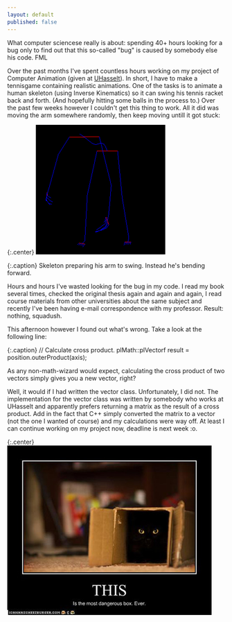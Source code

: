 ```yaml
---
layout: default
published: false
---
```


What computer sciencese really is about: spending 40+ hours looking for a bug only to find out that this so-called "bug" is caused by somebody else his code. FML

Over the past months I've spent countless hours working on my project of Computer Animation (given at [UHasselt](http://www.uhasselt.be)). In short, I have to make a tennisgame containing realistic animations. One of the tasks is to animate a human skeleton (using Inverse Kinematics) so it can swing his tennis racket back and forth. (And hopefully hitting some balls in the process to.) Over the past few weeks however I couldn't get this thing to work. All it did was moving the arm somewhere randomly, then keep moving untill it got stuck:

{:.center}
![Inverse kinematics](/uploads/2010/11/Inverse-Kinematics.png)

{:.caption}
Skeleton preparing his arm to swing. Instead he's bending forward.

Hours and hours I've wasted looking for the bug in my code. I read my book several times, checked the original thesis again and again and again, I read course materials from other universities about the same subject and recently I've been having e-mail correspondence with my professor. Result: nothing, squadush.

This afternoon however I found out what's wrong. Take a look at the following line:

{:.caption}
// Calculate cross product.
plMath::plVectorf result = position.outerProduct(axis);

As any non-math-wizard would expect, calculating the cross product of two vectors simply gives you a new vector, right?

Well, it would if I had written the vector class. Unfortunately, I did not. The implementation for the vector class was written by somebody who works at UHasselt and apparently prefers returning a matrix as the result of a cross product. Add in the fact that C++ simply converted the matrix to a vector (not the one I wanted of course) and my calculations were way off. At least I can continue working on my project now, deadline is next week :o.

{:.center}
![This is a black box](/uploads/2010/11/Black-Box.jpg)